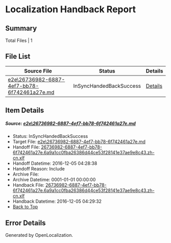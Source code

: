 # <a name='report-top'></a> Localization Handback Report

## Summary
 Total Files | 1

## File List
 Source File | Status | Details 
 ----------- | ------ | ------- 
 [e2e\26736982-6887-4ef7-bb78-6f742461a27e.md](https://github.com/OpenLocalizationTestOrg/ol-test0/blob/e9fedeaccc9fc8827bb084ed07873557f7509bce/e2e/26736982-6887-4ef7-bb78-6f742461a27e.md) | InSyncHandedBackSuccess | [Details](#7259e8156beb05628a498c833f2d28abd9d96c6f3)

## Item Details
##### <a name='7259e8156beb05628a498c833f2d28abd9d96c6f3'></a> Source: [e2e\26736982-6887-4ef7-bb78-6f742461a27e.md](https://github.com/OpenLocalizationTestOrg/ol-test0/blob/e9fedeaccc9fc8827bb084ed07873557f7509bce/e2e/26736982-6887-4ef7-bb78-6f742461a27e.md)
* Status: InSyncHandedBackSuccess
* Target File: [e2e\26736982-6887-4ef7-bb78-6f742461a27e.md](https://github.com/OpenLocalizationTestOrg/ol-test0-zhcn/blob/809475f8fcf838a9bc17874495ab5012f22c5a08/e2e/26736982-6887-4ef7-bb78-6f742461a27e.md)
* Handoff File: [26736982-6887-4ef7-bb78-6f742461a27e.6a9a1cc0fba26386d44ce53f28141e37ae9e8c43.zh-cn.xlf](https://github.com/OpenLocalizationTestOrg/ol-test0-handoff/blob/95ad6eb85c9c8e6d348b2513e98cbf382dd30fb1/ol-handoff/OpenLocalizationTestOrg/ol-test0-zhcn/shujia/ht/26736982-6887-4ef7-bb78-6f742461a27e.6a9a1cc0fba26386d44ce53f28141e37ae9e8c43.zh-cn.xlf)
* Handoff Datetime: 2016-12-05 04:28:38
* Handoff Reason: Include
* Archive File: 
* Archive Datetime: 0001-01-01 00:00:00
* Handback File: [26736982-6887-4ef7-bb78-6f742461a27e.6a9a1cc0fba26386d44ce53f28141e37ae9e8c43.zh-cn.xlf](https://github.com/OpenLocalizationTestOrg/ol-test0-handback/blob/3fbadf09a1226e05b11e78c8f5344afbe60135d7/ol-handback/OpenLocalizationTestOrg/ol-test0-zhcn/shujia/ht/26736982-6887-4ef7-bb78-6f742461a27e.6a9a1cc0fba26386d44ce53f28141e37ae9e8c43.zh-cn.xlf)
* Handback Datetime: 2016-12-05 04:29:32
* [Back to Top](#report-top)


## Error Details

Generated by OpenLocalization.
